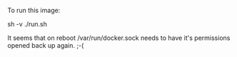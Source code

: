 To run this image:

sh -v ./run.sh

It seems that on reboot /var/run/docker.sock needs to have it's permissions opened back up again. ;-(



